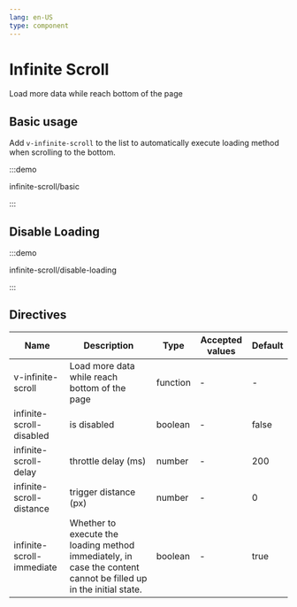 ```yaml
---
lang: en-US
type: component
---
```


# Infinite Scroll

Load more data while reach bottom of the page

## Basic usage

Add `v-infinite-scroll` to the list to automatically execute loading method when scrolling to the bottom.

:::demo

infinite-scroll/basic

:::

## Disable Loading

:::demo

infinite-scroll/disable-loading

:::

## Directives

| Name                      | Description                                                                                                      | Type     | Accepted values | Default |
| ------------------------- | ---------------------------------------------------------------------------------------------------------------- | -------- | --------------- | ------- |
| v-infinite-scroll         | Load more data while reach bottom of the page                                                                    | function | -               | -       |
| infinite-scroll-disabled  | is disabled                                                                                                      | boolean  | -               | false   |
| infinite-scroll-delay     | throttle delay (ms)                                                                                              | number   | -               | 200     |
| infinite-scroll-distance  | trigger distance (px)                                                                                            | number   | -               | 0       |
| infinite-scroll-immediate | Whether to execute the loading method immediately, in case the content cannot be filled up in the initial state. | boolean  | -               | true    |
